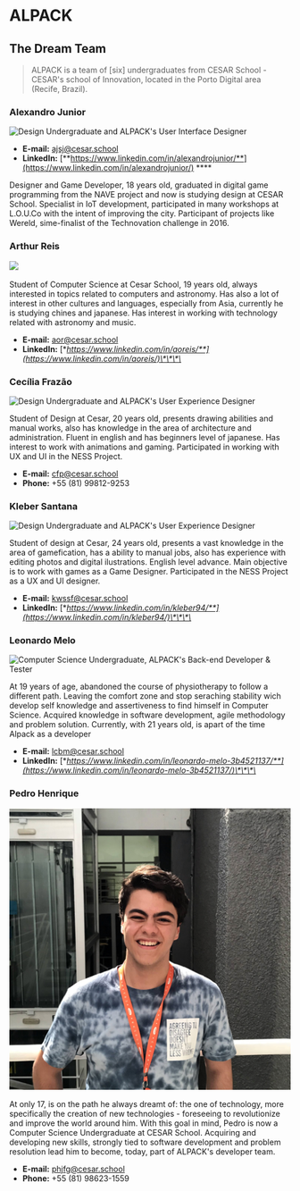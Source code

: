 # ALPACK

## The Dream Team

> ALPACK is a team of \[six\] undergraduates from CESAR School - CESAR's school of Innovation, located in the Porto Digital area \(Recife, Brazil\).

### Alexandro Junior

![Design Undergraduate and ALPACK&apos;s User Interface Designer](.gitbook/assets/xandinho_oficial.png)

* **E-mail:** ajsj@cesar.school
* **LinkedIn:** [**https://www.linkedin.com/in/alexandrojunior/**](https://www.linkedin.com/in/alexandrojunior/) ****

Designer and Game Developer, 18 years old, graduated in digital game programming from the NAVE project and now is studying design at CESAR School. Specialist in IoT development, participated in many workshops at L.O.U.Co with the intent of improving the city. Participant of projects like Wereld, sime-finalist of the Technovation challenge in 2016.

 

### **Arthur Reis**

![](.gitbook/assets/arthur_oficial.png)

Student of Computer Science at Cesar School, 19 years old, always interested in topics related to computers and astronomy. Has also a lot of interest in other cultures and languages, especially from Asia, currently he is studying chines and japanese. Has interest in working with technology related with astronomy and music. 

* **E-mail:** aor@cesar.school
* **LinkedIn:** [**https://www.linkedin.com/in/aoreis/**](https://www.linkedin.com/in/aoreis/)\*\*\*\*

### **Cecília Frazão**

![Design Undergraduate and ALPACK&apos;s User Experience Designer](.gitbook/assets/cecilia_oficial.png)

Student of Design at Cesar, 20 years old, presents drawing abilities and manual works, also has knowledge in the area of architecture and administration. Fluent in english and has beginners level of japanese. Has interest to work with animations and gaming. Participated in working with UX and UI in the NESS Project.

* **E-mail:** cfp@cesar.school
* **Phone:**  +55 \(81\) 99812-9253

### **Kleber Santana**

![Design Undergraduate and ALPACK&apos;s User Experience Designer](.gitbook/assets/kleber_oficial.png)

Student of design at Cesar, 24 years old, presents a vast knowledge in the area of gamefication, has a ability to manual jobs, also has experience with editing photos and digital ilustrations. English level advance. Main objective is to work with games as a Game Designer. Participated in the NESS Project as a UX and UI designer. 

* **E-mail:** kwssf@cesar.school
* **LinkedIn:** [**https://www.linkedin.com/in/kleber94/**](https://www.linkedin.com/in/kleber94/)\*\*\*\*

### **Leonardo Melo**

![ Computer Science Undergraduate, ALPACK&apos;s Back-end Developer &amp; Tester](.gitbook/assets/leonardo_oficial.png)

At 19 years of age, abandoned the course of physiotherapy to follow a different path. Leaving the comfort zone and stop seraching stability wich develop self knowledge and assertiveness to find himself in Computer Science. Acquired knowledge in software development, agile methodology and problem solution. Currently, with 21 years old, is apart of the time Alpack as a developer 

* **E-mail:** lcbm@cesar.school
* **LinkedIn:** [**https://www.linkedin.com/in/leonardo-melo-3b4521137/**](https://www.linkedin.com/in/leonardo-melo-3b4521137/)\*\*\*\*

### **Pedro Henrique**

![ Computer Science Undergraduate, ALPACK&apos;s DevOps &amp; Front-end Developer](.gitbook/assets/bolinho_oficial.jpg)

 At only 17, is on the path he always dreamt of: the one of technology, more specifically the creation of new technologies - foreseeing to revolutionize and improve the world around him. With this goal in mind, Pedro is now a Computer Science Undergraduate at CESAR School. Acquiring and developing new skills, strongly tied to software development and problem resolution lead him to become, today, part of ALPACK's developer team.

* **E-mail:** phjfg@cesar.school
* **Phone:** +55 \(81\) 98623-1559

